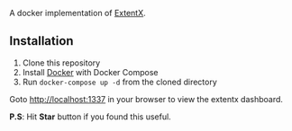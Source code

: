 A docker implementation of [ExtentX](https://github.com/anshooarora/extentx).

## Installation
1. Clone this repository
2. Install [Docker](https://www.docker.com/) with Docker Compose
3. Run `docker-compose up -d` from the cloned directory

Goto [http://localhost:1337](http://localhost:1337) in your browser to view the extentx dashboard.

**P.S**: Hit **Star** button if you found this useful.
